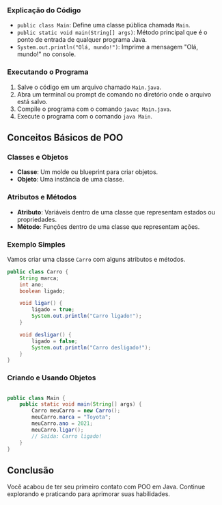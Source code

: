 
### Explicação do Código

-   `public class Main`: Define uma classe pública chamada `Main`.
-   `public static void main(String[] args)`: Método principal que é o ponto de entrada de qualquer programa Java.
-   `System.out.println("Olá, mundo!")`: Imprime a mensagem "Olá, mundo!" no console.

### Executando o Programa

1.  Salve o código em um arquivo chamado `Main.java`.
2.  Abra um terminal ou prompt de comando no diretório onde o arquivo está salvo.
3.  Compile o programa com o comando `javac Main.java`.
4.  Execute o programa com o comando `java Main`.

## Conceitos Básicos de POO

### Classes e Objetos

-   **Classe**: Um molde ou blueprint para criar objetos.
-   **Objeto**: Uma instância de uma classe.

### Atributos e Métodos

-   **Atributo**: Variáveis dentro de uma classe que representam estados ou propriedades.
-   **Método**: Funções dentro de uma classe que representam ações.

### Exemplo Simples

Vamos criar uma classe `Carro` com alguns atributos e métodos.
``` Java
public class Carro {
    String marca;
    int ano;
    boolean ligado;

    void ligar() {
        ligado = true;
        System.out.println("Carro ligado!");
    }

    void desligar() {
        ligado = false;
        System.out.println("Carro desligado!");
    }
}
```
### Criando e Usando Objetos

````  Java

public class Main {
    public static void main(String[] args) {
        Carro meuCarro = new Carro();
        meuCarro.marca = "Toyota";
        meuCarro.ano = 2021;
        meuCarro.ligar();
        // Saída: Carro ligado!
    }
}
````

## Conclusão

Você acabou de ter seu primeiro contato com POO em Java. 
Continue explorando e praticando para aprimorar suas habilidades. 
